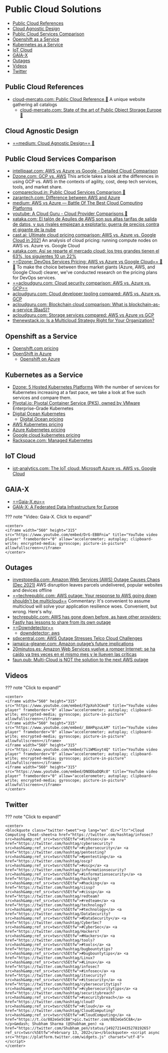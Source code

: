 # Public Cloud Solutions
- [Public Cloud References](#public-cloud-references)
- [Cloud Agnostic Design](#cloud-agnostic-design)
- [Public Cloud Services Comparison](#public-cloud-services-comparison)
- [Openshift as a Service](#openshift-as-a-service)
- [Kubernetes as a Service](#kubernetes-as-a-service)
- [IoT Cloud](#iot-cloud)
- [GAIA-X](#gaia-x)
- [Outages](#outages)
- [Videos](#videos)
- [Twitter](#twitter)
## Public Cloud References
- [cloud-mercato.com: Public Cloud Reference 🌟](https://pcr.cloud-mercato.com/) A unique website gathering all catalogs
    - [cloud-mercato.com: State of the art of Public Object Storage Europe 🌟](https://projector.cloud-mercato.com/projects/state-of-the-art-of-public-object-storage-europe)

## Cloud Agnostic Design
- [==medium: Cloud Agnostic Design== 🌟](https://medium.com/path-to-software-architect/cloud-agnostic-design-925c08e1d610)

## Public Cloud Services Comparison
* [intellipaat.com: AWS vs Azure vs Google – Detailed Cloud Comparison](https://intellipaat.com/blog/aws-vs-azure-vs-google-cloud/)
* [Dzone.com: GCP vs. AWS](https://dzone.com/articles/gcp-vs-aws-1) This article takes a look at the differences in using GCP vs. AWS in the contexts of agility, cost, deep tech services, tools, and market share.
* [comparecloud.in: Public Cloud Services Comparison 🌟](https://comparecloud.in/)
* [zarantech.com: Difference between AWS and Azure](https://www.zarantech.com/blog/difference-between-aws-and-azure/)
* [medium: AWS vs Azure — Battle Of The Best Cloud Computing Platforms](https://medium.com/edureka/aws-vs-azure-1a882339f127)
* [youtube: A Cloud Guru - Cloud Provider Comparisons 🌟](https://www.youtube.com/playlist?app=desktop&list=PLI1_CQcV71RnBebKm_tH1uKYI3WxkM2TT)
* [xataka.com: El talón de Aquiles de AWS son sus altas tarifas de salida de datos, y sus rivales empiezan a explotarlo: guerra de precios contra el gigante de la nube](https://www.xataka.com/pro/talon-aquiles-aws-sus-altas-tarifas-salida-datos-sus-rivales-empiezan-a-explotarlo-guerra-precios-gigante-nube)
* [cast.ai: Ultimate cloud pricing comparison: AWS vs. Azure vs. Google Cloud in 2021](https://cast.ai/blog/ultimate-cloud-pricing-comparison-aws-vs-azure-vs-google-cloud-in-2021) An analysis of cloud pricing: running compute nodes on AWS vs. Azure vs. Google Cloud
* [xataka.com: Así se reparte el mercado cloud: los tres grandes tienen el 63%, los siguientes 10 un 22%](https://www.xataka.com/pro/asi-se-reparte-mercado-cloud-tres-grandes-tienen-63-siguientes-10-22)
* [==Dzone: DevOps Services Pricing: AWS vs Azure vs Google Cloud== 🌟🌟](https://dzone.com/articles/devops-services-pricing-aws-vs-azure-vs-google-clo) To make the choice between three market giants (Azure, AWS, and Google Cloud) clearer, we've conducted research on the pricing plans for DevOps services.
* [==acloudguru.com: Cloud security comparison: AWS vs. Azure vs. GCP==](https://acloudguru.com/blog/engineering/cloud-security-comparison-aws-vs-azure-vs-gcp)
* [acloudguru.com: Cloud developer tooling compared: AWS vs. Azure vs. GCP](https://acloudguru.com/blog/engineering/cloud-developer-tooling-compared-aws-vs-azure-vs-gcp)
* [acloudguru.com: Blockchain cloud comparison: What is blockchain-as-a-service (BaaS)?](https://acloudguru.com/blog/engineering/blockchain-cloud-comparison-what-is-blockchain-as-a-service-baas)
* [acloudguru.com: Storage services compared: AWS vs Azure vs GCP](https://acloudguru.com/blog/engineering/storage-showdown-aws-vs-azure-vs-gcp-cloud-comparison)
* [thenewstack.io: Is a Multicloud Strategy Right for Your Organization?](https://thenewstack.io/is-a-multicloud-strategy-right-for-your-organization/)

## Openshift as a Service
* [Openshift.com pricing](https://www.openshift.com/products/pricing/)
* [OpenShift in Azure](https://docs.microsoft.com/en-us/azure/virtual-machines/linux/openshift-get-started)
    * [Openshift on Azure](https://azure.microsoft.com/en-us/blog/openshift-on-azure-the-easiest-fully-managed-openshift-in-the-cloud/)

## Kubernetes as a Service
* [Dzone: 5 Hosted Kubernetes Platforms](https://dzone.com/articles/5-hosted-kubernetes-platforms) With the number of services for Kubernetes increasing at a fast pace, we take a look at five such services and compare them.
* [Pivotal.io: Pivotal Container Service (PKS), owned by VMware](https://pivotal.io/platform/pivotal-container-service) Enterprise-Grade Kubernetes
* [Digital Ocean Kubernetes](https://www.digitalocean.com/products/kubernetes/) 
    - [Digital Ocean pricing](https://www.digitalocean.com/pricing/)
* [AWS Kubernetes pricing](https://aws.amazon.com/es/eks/pricing/)
* [Azure Kubernetes pricing](https://azure.microsoft.com/es-es/pricing/details/kubernetes-service/)
* [Google cloud kubernetes pricing](https://cloud.google.com/kubernetes-engine/pricing)
* [Rackspace.com: Managed Kubernetes](https://www.rackspace.com/managed-kubernetes)

## IoT Cloud
- [iot-analytics.com: The IoT cloud: Microsoft Azure vs. AWS vs. Google Cloud](https://iot-analytics.com/iot-cloud/)

## GAIA-X 
- [==Gaia-X.eu==](https://www.gaia-x.eu)
- [GAIA-X: A Federated Data Infrastructure for Europe](https://www.bmwi.de/Redaktion/EN/Dossier/gaia-x.html)

??? note "Video: Gaia-X. Click to expand!"

    <center>
    <iframe width="560" height="315" src="https://www.youtube.com/embed/DrG-EBBFniw" title="YouTube video player" frameborder="0" allow="accelerometer; autoplay; clipboard-write; encrypted-media; gyroscope; picture-in-picture" allowfullscreen></iframe>
    </center>

## Outages
- [investopedia.com: Amazon Web Services (AWS) Outage Causes Chaos (Dec 2021)](https://www.investopedia.com/amazon-web-services-outage-causes-chaos-5212233) AWS disruption leaves parcels undelivered, popular websites and devices offline
- [==techrepublic.com: AWS outage: Your response to AWS going down shouldn't be multicloud==](https://www.techrepublic.com/article/aws-outage-your-response-to-aws-going-down-shouldnt-be-multicloud/) Commentary: It's convenient to assume multicloud will solve your application resilience woes. Convenient, but wrong. Here's why.
- [techrepublic.com: AWS has gone down before, as have other providers; Fastly has lessons to share from its own outage](https://www.techrepublic.com/article/aws-has-gone-down-before-as-have-other-providers-fastly-has-lessons-to-share-from-its-own-outage/)
- [==Downdetector==](https://downdetector.co.uk)
    - [downdetector: aws](https://downdetector.co.uk/status/aws-amazon-web-services/)
- [sdxcentral.com: AWS Outage Stresses Telco Cloud Challenges](https://www.sdxcentral.com/articles/news/aws-outage-stresses-telco-cloud-challenges/2021/12/)
- [jamaica-gleaner.com: Amazon outage’s future implications](https://jamaica-gleaner.com/article/business/20211224/amazon-outages-future-implications)
- [20minutos.es: Amazon Web Services vuelve a romper Internet: se ha caído ya tres veces en el mismo mes y le llueven las críticas](https://www.20minutos.es/tecnologia/actualidad/amazon-web-services-vuelve-a-romper-internet-se-ha-caido-ya-tres-veces-en-el-mismo-mes-y-le-llueven-las-criticas-4931834/)
- [faun.pub: Multi-Cloud is NOT the solution to the next AWS outage](https://faun.pub/multi-cloud-is-not-the-solution-to-the-next-aws-outage-bb41c0b14573)

## Videos
??? note "Click to expand!"

    <center>
    <iframe width="560" height="315" src="https://www.youtube.com/embed/F2pXoh3Cmo8" title="YouTube video player" frameborder="0" allow="accelerometer; autoplay; clipboard-write; encrypted-media; gyroscope; picture-in-picture" allowfullscreen></iframe>
    <iframe width="560" height="315" src="https://www.youtube.com/embed/_8AHPqzuLkM" title="YouTube video player" frameborder="0" allow="accelerometer; autoplay; clipboard-write; encrypted-media; gyroscope; picture-in-picture" allowfullscreen></iframe>
    <iframe width="560" height="315" src="https://www.youtube.com/embed/7i1WMGxyt4Q" title="YouTube video player" frameborder="0" allow="accelerometer; autoplay; clipboard-write; encrypted-media; gyroscope; picture-in-picture" allowfullscreen></iframe>
    <iframe width="560" height="315" src="https://www.youtube.com/embed/DNODbaDQRc0" title="YouTube video player" frameborder="0" allow="accelerometer; autoplay; clipboard-write; encrypted-media; gyroscope; picture-in-picture" allowfullscreen></iframe>
    </center>

## Twitter
??? note "Click to expand!"

    <center>
    <blockquote class="twitter-tweet"><p lang="en" dir="ltr">Cloud Computing Cheat-sheet<a href="https://twitter.com/hashtag/infosec?src=hash&amp;ref_src=twsrc%5Etfw">#infosec</a> <a href="https://twitter.com/hashtag/cybersecurity?src=hash&amp;ref_src=twsrc%5Etfw">#cybersecurity</a> <a href="https://twitter.com/hashtag/pentesting?src=hash&amp;ref_src=twsrc%5Etfw">#pentesting</a> <a href="https://twitter.com/hashtag/oscp?src=hash&amp;ref_src=twsrc%5Etfw">#oscp</a> <a href="https://twitter.com/hashtag/informationsecurity?src=hash&amp;ref_src=twsrc%5Etfw">#informationsecurity</a> <a href="https://twitter.com/hashtag/hacking?src=hash&amp;ref_src=twsrc%5Etfw">#hacking</a> <a href="https://twitter.com/hashtag/cissp?src=hash&amp;ref_src=twsrc%5Etfw">#cissp</a> <a href="https://twitter.com/hashtag/redteam?src=hash&amp;ref_src=twsrc%5Etfw">#redteam</a> <a href="https://twitter.com/hashtag/technology?src=hash&amp;ref_src=twsrc%5Etfw">#technology</a> <a href="https://twitter.com/hashtag/DataSecurity?src=hash&amp;ref_src=twsrc%5Etfw">#DataSecurity</a> <a href="https://twitter.com/hashtag/CyberSec?src=hash&amp;ref_src=twsrc%5Etfw">#CyberSec</a> <a href="https://twitter.com/hashtag/Hackers?src=hash&amp;ref_src=twsrc%5Etfw">#Hackers</a> <a href="https://twitter.com/hashtag/tools?src=hash&amp;ref_src=twsrc%5Etfw">#tools</a> <a href="https://twitter.com/hashtag/bugbountytips?src=hash&amp;ref_src=twsrc%5Etfw">#bugbountytips</a> <a href="https://twitter.com/hashtag/Linux?src=hash&amp;ref_src=twsrc%5Etfw">#Linux</a> <a href="https://twitter.com/hashtag/infosec?src=hash&amp;ref_src=twsrc%5Etfw">#infosec</a> <a href="https://twitter.com/hashtag/itsecurity?src=hash&amp;ref_src=twsrc%5Etfw">#itsecurity</a> <a href="https://twitter.com/hashtag/cybersecuritytips?src=hash&amp;ref_src=twsrc%5Etfw">#cybersecuritytips</a> <a href="https://twitter.com/hashtag/securitybreach?src=hash&amp;ref_src=twsrc%5Etfw">#securitybreach</a> <a href="https://twitter.com/hashtag/cloud?src=hash&amp;ref_src=twsrc%5Etfw">#cloud</a> <a href="https://twitter.com/hashtag/CloudComputing?src=hash&amp;ref_src=twsrc%5Etfw">#CloudComputing</a> <a href="https://t.co/882eGe5C8A">pic.twitter.com/882eGe5C8A</a></p>&mdash; Shubham Sharma (@Shubham_pen) <a href="https://twitter.com/Shubham_pen/status/1492721443527819265?ref_src=twsrc%5Etfw">February 13, 2022</a></blockquote> <script async src="https://platform.twitter.com/widgets.js" charset="utf-8"></script>
    </center>